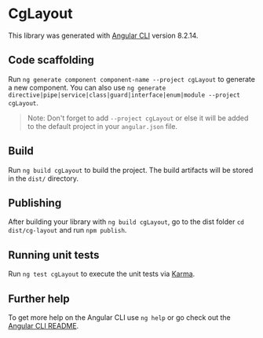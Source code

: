 # CgLayout

This library was generated with [Angular CLI](https://github.com/angular/angular-cli) version 8.2.14.

## Code scaffolding

Run `ng generate component component-name --project cgLayout` to generate a new component. You can also use `ng generate directive|pipe|service|class|guard|interface|enum|module --project cgLayout`.
> Note: Don't forget to add `--project cgLayout` or else it will be added to the default project in your `angular.json` file. 

## Build

Run `ng build cgLayout` to build the project. The build artifacts will be stored in the `dist/` directory.

## Publishing

After building your library with `ng build cgLayout`, go to the dist folder `cd dist/cg-layout` and run `npm publish`.

## Running unit tests

Run `ng test cgLayout` to execute the unit tests via [Karma](https://karma-runner.github.io).

## Further help

To get more help on the Angular CLI use `ng help` or go check out the [Angular CLI README](https://github.com/angular/angular-cli/blob/master/README.md).
